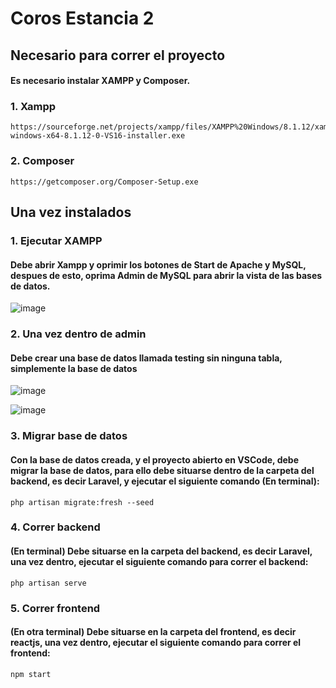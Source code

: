 # Coros Estancia 2

## Necesario para correr el proyecto
#### Es necesario instalar XAMPP y Composer.
### 1. Xampp
    https://sourceforge.net/projects/xampp/files/XAMPP%20Windows/8.1.12/xampp-windows-x64-8.1.12-0-VS16-installer.exe
### 2. Composer
    https://getcomposer.org/Composer-Setup.exe
## Una vez instalados
### 1. Ejecutar XAMPP
#### Debe abrir Xampp y oprimir los botones de Start de Apache y MySQL, despues de esto, oprima Admin de MySQL para abrir la vista de las bases de datos.
![image](https://user-images.githubusercontent.com/77992695/208221026-e60f6990-e127-4c16-884c-e0a19b8d3e2a.png)

### 2. Una vez dentro de admin
#### Debe crear una base de datos llamada testing sin ninguna tabla, simplemente la base de datos
![image](https://user-images.githubusercontent.com/77992695/208221217-941a1c06-d2bb-49a4-9b0e-b7767463d964.png)

![image](https://user-images.githubusercontent.com/77992695/208221181-ede66b20-dfa3-48cc-a9d3-a7d3a8d44ba0.png)

### 3. Migrar base de datos
#### Con la base de datos creada, y el proyecto abierto en VSCode, debe migrar la base de datos, para ello debe situarse dentro de la carpeta del backend, es decir Laravel, y ejecutar el siguiente comando (En terminal):
    php artisan migrate:fresh --seed

### 4. Correr backend
#### (En terminal) Debe situarse en la carpeta del backend, es decir Laravel, una vez dentro, ejecutar el siguiente comando para correr el backend:
    php artisan serve
    
### 5. Correr frontend
#### (En otra terminal) Debe situarse en la carpeta del frontend, es decir reactjs, una vez dentro, ejecutar el siguiente comando para correr el frontend:
    npm start
